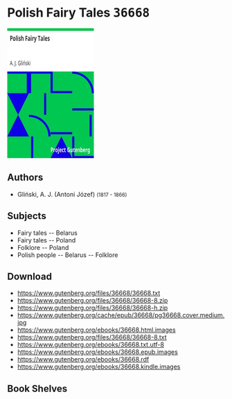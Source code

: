 # Polish Fairy Tales <kbd>36668</kbd>

![](./cover.medium.jpg "")

## Authors


 - Gliński, A. J. (Antoni Józef) <small>(1817 - 1866)</small>

## Subjects


 - Fairy tales -- Belarus
 - Fairy tales -- Poland
 - Folklore -- Poland
 - Polish people -- Belarus -- Folklore

## Download


 - https://www.gutenberg.org/files/36668/36668.txt
 - https://www.gutenberg.org/files/36668/36668-8.zip
 - https://www.gutenberg.org/files/36668/36668-h.zip
 - https://www.gutenberg.org/cache/epub/36668/pg36668.cover.medium.jpg
 - https://www.gutenberg.org/ebooks/36668.html.images
 - https://www.gutenberg.org/files/36668/36668-8.txt
 - https://www.gutenberg.org/ebooks/36668.txt.utf-8
 - https://www.gutenberg.org/ebooks/36668.epub.images
 - https://www.gutenberg.org/ebooks/36668.rdf
 - https://www.gutenberg.org/ebooks/36668.kindle.images

## Book Shelves


